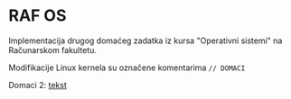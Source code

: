 # RAF OS

Implementacija drugog domaćeg zadatka iz kursa "Operativni sistemi" na Računarskom fakultetu.

Modifikacije Linux kernela su označene komentarima ``` // DOMACI ```

Domaci 2: [tekst](https://bitbucket.org/jelic98/raf_os/src/domaci-2/domaci-2.pdf)
